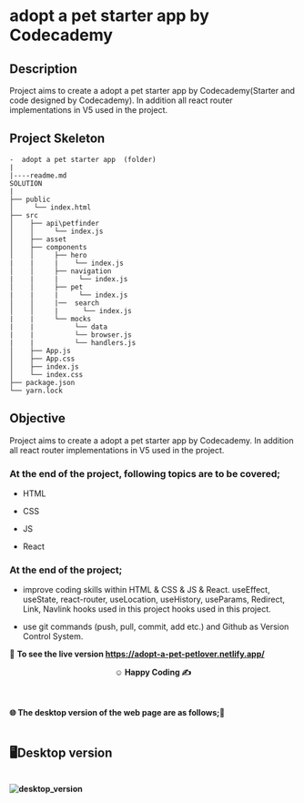 # adopt a pet starter app by Codecademy

## Description

Project aims to create a adopt a pet starter app by Codecademy(Starter and code designed by Codecademy). In addition all react router implementations in V5 used in the project.

## Project Skeleton

```
-  adopt a pet starter app  (folder)
|
|----readme.md
SOLUTION
|
├── public
│     └── index.html
├── src
│    ├── api\petfinder
│    │     └── index.js
│    ├── asset
│    ├── components
│    │     ├── hero
|    |     |    └── index.js
│    │     ├── navigation
|    |     |     └── index.js
│    │     ├── pet
|    |     |     └── index.js
│    │     |──  search
│    │     |      └── index.js
|    |     └── mocks
|    |          └── data
|    |          └── browser.js
|    |          └── handlers.js
│    ├── App.js
│    ├── App.css
│    ├── index.js
│    └── index.css
├── package.json
└── yarn.lock
```

## Objective

Project aims to create a adopt a pet starter app by Codecademy. In addition all react router implementations in V5 used in the project.

### At the end of the project, following topics are to be covered;

- HTML

- CSS

- JS

- React

### At the end of the project;

- improve coding skills within HTML & CSS & JS & React. useEffect, useState, react-router, useLocation, useHistory, useParams, Redirect, Link, Navlink hooks used in this project hooks used in this project.

- use git commands (push, pull, commit, add etc.) and Github as Version Control System.

🔗 <b>To see the live version https://adopt-a-pet-petlover.netlify.app/<b>

**<p align="center">&#9786; Happy Coding &#9997;</p>**

<br><br>
🌐 The desktop version of the web page are as follows;🧭
<br><br>

## 🖥️Desktop version 

<br>
<img src="./images/desktop.gif" align="left" alt="desktop_version">
<br>
<br>
<br>
<br>
<br>
<br>
<br>
<br>
<br>
<br><br><br><br><br><br><br><br><br>



